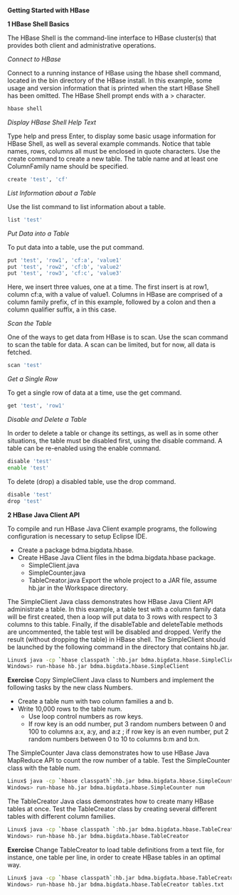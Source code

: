 **Getting Started with HBase**

**1 HBase Shell Basics**

The HBase Shell is the command-line interface to HBase cluster(s) that provides both client and administrative operations.

*Connect to HBase*

Connect to a running instance of HBase using the hbase shell command, located in the bin directory of the HBase install. In this example, some usage and version information that is printed when the start HBase Shell has been omitted. The HBase Shell prompt ends with a > character.
```bash
hbase shell
```

*Display HBase Shell Help Text*

Type help and press Enter, to display some basic usage information for HBase Shell, as well as several example commands. Notice that table names, rows, columns all must be enclosed in quote characters.
Use the create command to create a new table. The table name and at least one ColumnFamily name should be specified.
```bash
create 'test', 'cf'
```

*List Information about a Table*

Use the list command to list information about a table.
```bash
list 'test'
```

*Put Data into a Table*

To put data into a table, use the put command.
```bash
put 'test', 'row1', 'cf:a', 'value1'
put 'test', 'row2', 'cf:b', 'value2'
put 'test', 'row3', 'cf:c', 'value3'
```
Here, we insert three values, one at a time. The first insert is at row1, column cf:a, with a value of value1. Columns in HBase are comprised of a column family prefix, cf in this example, followed by a colon and then a column qualifier suffix, a in this case.

*Scan the Table*

One of the ways to get data from HBase is to scan. Use the scan command to scan the table for data. A scan can be limited, but for now, all data is fetched.
```bash
scan 'test'
```

*Get a Single Row*

To get a single row of data at a time, use the get command.
```bash
get 'test', 'row1'
```

*Disable and Delete a Table*

In order to delete a table or change its settings, as well as in some other situations, the table must be disabled first, using the disable command. A table can be re-enabled using the enable command.
```bash
disable 'test'
enable 'test'
```
To delete (drop) a disabled table, use the drop command.
```bash
disable 'test'
drop 'test'
```

**2 HBase Java Client API**

To compile and run HBase Java Client example programs, the following configuration is necessary to setup Eclipse IDE.

- Create a package bdma.bigdata.hbase.
- Create HBase Java Client files in the bdma.bigdata.hbase package.
    - SimpleClient.java 
    - SimpleCounter.java
    - TableCreator.java
Export the whole project to a JAR file, assume hb.jar in the Workspace directory.

The SimpleClient Java class demonstrates how HBase Java Client API administrate a table. In this example, a table test with a column family data will be first created, then a loop will put data to 3 rows with respect to 3 columns to this table. Finally, if the disableTable and deleteTable methods are uncommented, the table test will be disabled and dropped. Verify the result (without dropping the table) in HBase shell. The SimpleClient should be launched by the following command in the directory that contains hb.jar.
```bash
Linux$ java -cp `hbase classpath `:hb.jar bdma.bigdata.hbase.SimpleClient
Windows> run-hbase hb.jar bdma.bigdata.hbase.SimpleClient
```
**Exercise**
Copy SimpleClient Java class to Numbers and implement the following tasks by the new class Numbers.
- Create a table num with two column families a and b.
- Write 10,000 rows to the table num.
    - Use loop control numbers as row keys.
    - If row key is an odd number, put 3 random numbers between 0 and 100 to columns a:x, a:y, and a:z ; if row key is an even number, put 2 random numbers between 0 to 10 to columns b:m and b:n.

The SimpleCounter Java class demonstrates how to use HBase Java MapReduce API to count the row number of a table. Test the SimpleCounter class with the table num.
```bash
Linux$ java -cp `hbase classpath`:hb.jar bdma.bigdata.hbase.SimpleCounter num
Windows> run-hbase hb.jar bdma.bigdata.hbase.SimpleCounter num
```
The TableCreator Java class demonstrates how to create many HBase tables at once. Test the TableCreator class by creating several different tables with different column families.
```bash
Linux$ java -cp `hbase classpath `:hb.jar bdma.bigdata.hbase.TableCreator
Windows> run-hbase hb.jar bdma.bigdata.hbase.TableCreator
```
**Exercise**
Change TableCreator to load table definitions from a text file, for instance, one table per line, in order to create HBase tables in an optimal way.
```bash
Linux$ java -cp `hbase classpath`:hb.jar bdma.bigdata.hbase.TableCreator tables.txt
Windows> run-hbase hb.jar bdma.bigdata.hbase.TableCreator tables.txt
```